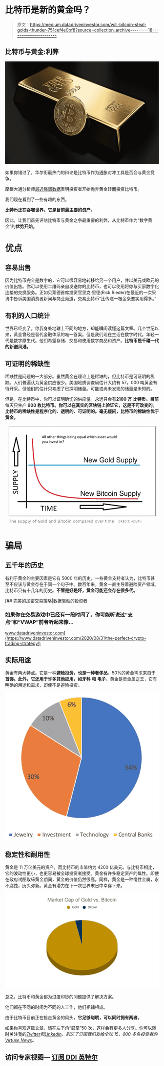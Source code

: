 # 比特币是新的黄金吗？

> 原文：<https://medium.datadriveninvestor.com/will-bitcoin-steal-golds-thunder-751cef4e0bf8?source=collection_archive---------18----------------------->

## 比特币与黄金:利弊

![](img/7d315eb503660f1a6149b9e1efa1de31.png)

如果你错过了，华尔街最热门的辩论是比特币作为通胀对冲工具是否会与黄金竞争。

摩根大通分析师[最近强调数据](https://news.bitcoin.com/jpmorgan-gold-etfs-bitcoin/)表明投资者开始抛弃黄金转而投资比特币。

我们现在看到了一些有趣的东西。

**比特币正在吞噬世界，它是目前最主要的资产。**

因此，让我们首先评估比特币与黄金之争最重要的利弊，从比特币作为“数字黄金”的**优势开始。**

# **优点**

## 容易出售

因为比特币完全是数字的，它可以很容易地转移给另一个用户，并以美元或欧元的价值出售。你可以使用二维码亲自发送你的比特币，也可以使用将你与买家数字化连接的交换服务。正如贝莱德首席投资官里克·里德(Rick Rieder)在最近的一次采访中告诉美国消费者新闻与商业频道，交易比特币“比传递一根金条要实用得多。”

## 有利的人口统计

世界已经变了。你我身处地球上不同的地方，却能瞬间读懂这篇文章。几个世纪以来，黄金曾经是替代金融体系的唯一答案。但是我们现在生活在数字时代。年轻一代是数字原生代。他们希望存储、交易和使用数字商品和资产。**比特币是千禧一代的新避风港。**

## 可证明的稀缺性

稀缺性是问题的一大部分。虽然黄金在理论上是稀缺的，但比特币是可证明的稀缺。人们普遍认为黄金供应很少。美国地质调查局估计大约有 57，000 吨黄金有待开采。但他们的估计只考虑了已探明储量。可能或尚未发现的储量是未知的。

但是，在比特币中，你可以证明确切的供应量。永远只会有**2100 万** **比特币。目前**每天只生产 **900 枚比特币。你可以在真实的区块链上验证它，这是不可改变的。比特币的稀缺性是程序化的、透明的、可证明的。毫无疑问，**比特币的稀缺性优于黄金。****

![](img/836e2ad6b5a3b4974dc460273fc6a149.png)

# 骗局

## 五千年的历史

有利于黄金的主要因素是它有 5000 年的历史。一些黄金支持者认为，比特币甚至不应该与黄金存在于同一个句子中。数百年来，黄金一直主导着避险资产领域。比特币只有十几年的历史。**不管是好是坏，黄金可能还会存在很多代。**

[](https://www.datadriveninvestor.com/2020/08/31/the-perfect-crypto-trading-strategy/) [## 完美的加密交易策略|数据驱动的投资者

### 如果你在交易游戏中已经有一段时间了，你可能听说过“支点”和“VWAP”前者听起来像…

www.datadriveninvestor.com](https://www.datadriveninvestor.com/2020/08/31/the-perfect-crypto-trading-strategy/) 

## 实际用途

黄金有两大特点。它是一种**避险投资，也是一种奢侈品**。50%的黄金需求来自于**首饰。**此外，它还用于许多其他应用，如**牙科** **和** **电子**。黄金是贵金属之王，它有明确的用途和需求，即使不是避险投资。

![](img/32da02c16770eb1a353728ed0a148d97.png)

## 稳定性和耐用性

黄金是 11 万亿美元的资产，而比特币的市值约为 4200 亿美元。与比特币相比，它的波动性更小，也更容易被全球投资者接受。黄金有许多稳定资产的属性。即使在政府试图取缔黄金期间，黄金的价值仍然很高。同样，黄金是一种惰性金属，永不腐蚀，历久弥新。黄金有潜力在下一次世界末日中幸存下来。

![](img/eef20a39c1d76e620957522ddbbecbd2.png)

总之，比特币和黄金都为过度印钞的问题提供了解决方案。

他们都在不同的时间为不同的人工作，他们相辅相成。

由于比特币目前正在抢走黄金的风头，**它足够聪明，可以同时拥有两者。**

如果你喜欢这篇文章，请在左下角“鼓掌”50 次，这样会有更多人分享。你可以随时关注我的[*Twitter*](https://twitter.com/RasVasilisin)*和*[*LinkedIn*](https://www.linkedin.com/in/rastislav-ras-vasilisin-11bb5819/)*，别忘了订阅我们发给全球 15，000 多名投资者的*[*Virtuse News*](https://www.virtuse.com/)*。*

## 访问专家视图— [订阅 DDI 英特尔](https://datadriveninvestor.com/ddi-intel)